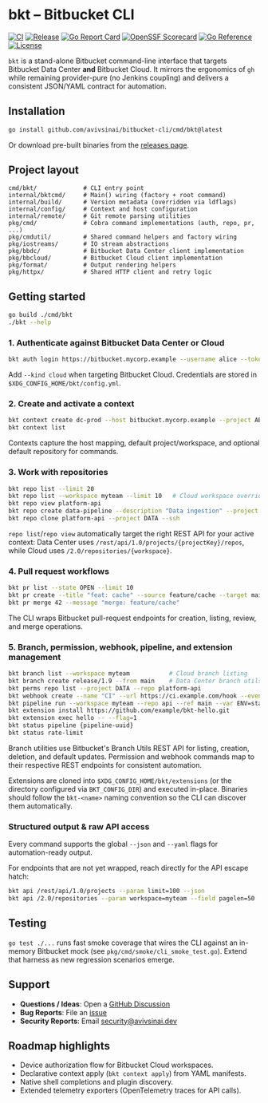 # bkt – Bitbucket CLI

[![CI](https://github.com/avivsinai/bitbucket-cli/actions/workflows/ci.yml/badge.svg)](https://github.com/avivsinai/bitbucket-cli/actions/workflows/ci.yml)
[![Release](https://img.shields.io/github/v/release/avivsinai/bitbucket-cli)](https://github.com/avivsinai/bitbucket-cli/releases)
[![Go Report Card](https://goreportcard.com/badge/github.com/avivsinai/bitbucket-cli)](https://goreportcard.com/report/github.com/avivsinai/bitbucket-cli)
[![OpenSSF Scorecard](https://img.shields.io/ossf-scorecard/github.com/avivsinai/bitbucket-cli?label=openssf%20scorecard)](https://scorecard.dev/viewer/?uri=github.com/avivsinai/bitbucket-cli)
[![Go Reference](https://pkg.go.dev/badge/github.com/avivsinai/bitbucket-cli.svg)](https://pkg.go.dev/github.com/avivsinai/bitbucket-cli)
[![License](https://img.shields.io/github/license/avivsinai/bitbucket-cli)](LICENSE)

`bkt` is a stand-alone Bitbucket command-line interface that targets Bitbucket Data Center **and** Bitbucket Cloud. It mirrors the ergonomics of `gh` while remaining provider-pure (no Jenkins coupling) and delivers a consistent JSON/YAML contract for automation.

## Installation

```bash
go install github.com/avivsinai/bitbucket-cli/cmd/bkt@latest
```

Or download pre-built binaries from the [releases page](https://github.com/avivsinai/bitbucket-cli/releases/latest).

## Project layout

```
cmd/bkt/             # CLI entry point
internal/bktcmd/     # Main() wiring (factory + root command)
internal/build/      # Version metadata (overridden via ldflags)
internal/config/     # Context and host configuration
internal/remote/     # Git remote parsing utilities
pkg/cmd/             # Cobra command implementations (auth, repo, pr, ...)
pkg/cmdutil/         # Shared command helpers and factory wiring
pkg/iostreams/       # IO stream abstractions
pkg/bbdc/            # Bitbucket Data Center client implementation
pkg/bbcloud/         # Bitbucket Cloud client implementation
pkg/format/          # Output rendering helpers
pkg/httpx/           # Shared HTTP client and retry logic
```

## Getting started

```bash
go build ./cmd/bkt
./bkt --help
```

### 1. Authenticate against Bitbucket Data Center or Cloud

```bash
bkt auth login https://bitbucket.mycorp.example --username alice --token <PAT>
```

Add `--kind cloud` when targeting Bitbucket Cloud. Credentials are stored in
`$XDG_CONFIG_HOME/bkt/config.yml`.

### 2. Create and activate a context

```bash
bkt context create dc-prod --host bitbucket.mycorp.example --project ABC --set-active
bkt context list
```

Contexts capture the host mapping, default project/workspace, and optional default repository for commands.

### 3. Work with repositories

```bash
bkt repo list --limit 20
bkt repo list --workspace myteam --limit 10   # Cloud workspace override
bkt repo view platform-api
bkt repo create data-pipeline --description "Data ingestion" --project DATA
bkt repo clone platform-api --project DATA --ssh
```

`repo list`/`repo view` automatically target the right REST API for your active context: Data Center uses `/rest/api/1.0/projects/{projectKey}/repos`, while Cloud uses `/2.0/repositories/{workspace}`.

### 4. Pull request workflows

```bash
bkt pr list --state OPEN --limit 10
bkt pr create --title "feat: cache" --source feature/cache --target main --reviewer alice
bkt pr merge 42 --message "merge: feature/cache"
```

The CLI wraps Bitbucket pull-request endpoints for creation, listing, review, and merge operations.

### 5. Branch, permission, webhook, pipeline, and extension management

```bash
bkt branch list --workspace myteam           # Cloud branch listing
bkt branch create release/1.9 --from main    # Data Center branch utils
bkt perms repo list --project DATA --repo platform-api
bkt webhook create --name "CI" --url https://ci.example.com/hook --event repo:refs_changed
bkt pipeline run --workspace myteam --repo api --ref main --var ENV=staging
bkt extension install https://github.com/example/bkt-hello.git
bkt extension exec hello -- --flag=1
bkt status pipeline {pipeline-uuid}
bkt status rate-limit
```

Branch utilities use Bitbucket's Branch Utils REST API for listing, creation, deletion, and default updates. Permission and webhook commands map to their respective REST endpoints for consistent automation.

Extensions are cloned into `$XDG_CONFIG_HOME/bkt/extensions` (or the directory configured via `BKT_CONFIG_DIR`) and executed in-place. Binaries should follow the `bkt-<name>` naming convention so the CLI can discover them automatically.

### Structured output & raw API access

Every command supports the global `--json` and `--yaml` flags for automation-ready output.

For endpoints that are not yet wrapped, reach directly for the API escape hatch:

```bash
bkt api /rest/api/1.0/projects --param limit=100 --json
bkt api /2.0/repositories --param workspace=myteam --field pagelen=50
```

## Testing

`go test ./...` runs fast smoke coverage that wires the CLI against an in-memory Bitbucket mock (see `pkg/cmd/smoke/cli_smoke_test.go`). Extend that harness as new regression scenarios emerge.

## Support

- **Questions / Ideas**: Open a [GitHub Discussion](https://github.com/avivsinai/bitbucket-cli/discussions)
- **Bug Reports**: File an [issue](https://github.com/avivsinai/bitbucket-cli/issues/new?template=bug_report.md)
- **Security Reports**: Email [security@avivsinai.dev](mailto:security@avivsinai.dev)

## Roadmap highlights

- Device authorization flow for Bitbucket Cloud workspaces.
- Declarative context apply (`bkt context apply`) from YAML manifests.
- Native shell completions and plugin discovery.
- Extended telemetry exporters (OpenTelemetry traces for API calls).

